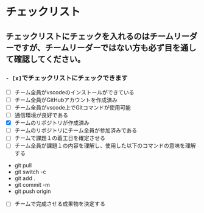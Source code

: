 # チェックリスト
## チェックリストにチェックを入れるのはチームリーダーですが、チームリーダーではない方も必ず目を通して確認してください。

### ```- [x]```でチェックリストにチェックできます 

- [ ] チーム全員がvscodeのインストールができている
- [ ] チーム全員がGitHubアカウントを作成済み
- [ ] チーム全員がvscode上でGitコマンドが使用可能
- [ ] 通信環境が良好である
- [x] チームのリポジトリが作成済み
- [ ] チームのリポジトリにチーム全員が参加済みである
- [ ] チームで課題１の着工日を確定させる
- [ ] チーム全員が課題１の内容を理解し、使用した以下のコマンドの意味を理解する
- git pull
- git switch -c 
- git add .
- git commit -m
- git push origin 
- [ ] チームで完成させる成果物を決定する
